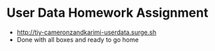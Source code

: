 # User Data Homework Assignment

* http://tiy-cameronzandkarimi-userdata.surge.sh
* Done with all boxes and ready to go home